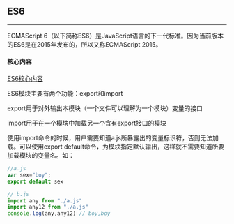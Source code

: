 ## **ES6**

---

ECMAScript 6（以下简称ES6）是JavaScript语言的下一代标准。因为当前版本的ES6是在2015年发布的，所以又称ECMAScript 2015。

#### **核心内容**

[ES6核心内容](http://www.jianshu.com/p/ebfeb687eb70)

ES6模块主要有两个功能：export和import

export用于对外输出本模块（一个文件可以理解为一个模块）变量的接口

import用于在一个模块中加载另一个含有export接口的模块

使用import命令的时候，用户需要知道a.js所暴露出的变量标识符，否则无法加载。可以使用export default命令，为模块指定默认输出，这样就不需要知道所要加载模块的变量名。如：

```javascript
//a.js
var sex="boy";
export default sex

// b.js
import any from "./a.js"
import any12 from "./a.js"
console.log(any,any12) // boy,boy
```





